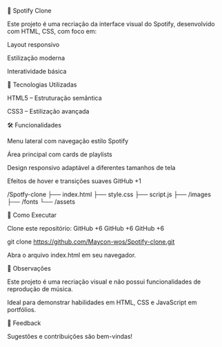 🎵 Spotify Clone

Este projeto é uma recriação da interface visual do Spotify, desenvolvido com HTML, CSS, com foco em:

Layout responsivo

Estilização moderna

Interatividade básica

🚀 Tecnologias Utilizadas

HTML5 – Estruturação semântica

CSS3 – Estilização avançada


🛠️ Funcionalidades

Menu lateral com navegação estilo Spotify

Área principal com cards de playlists

Design responsivo adaptável a diferentes tamanhos de tela

Efeitos de hover e transições suaves
GitHub
+1

/Spotfy-clone
├── index.html
├── style.css
├── script.js
├── /images
├── /fonts
└── /assets


🔧 Como Executar

Clone este repositório:
GitHub
+6
GitHub
+6
GitHub
+6

git clone https://github.com/Maycon-wos/Spotify-clone.git


Abra o arquivo index.html em seu navegador.

📌 Observações

Este projeto é uma recriação visual e não possui funcionalidades de reprodução de música.

Ideal para demonstrar habilidades em HTML, CSS e JavaScript em portfólios.

💬 Feedback

Sugestões e contribuições são bem-vindas!
